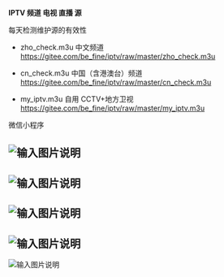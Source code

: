 
**IPTV 频道 电视 直播 源**


每天检测维护源的有效性



- zho_check.m3u    中文频道
https://gitee.com/be_fine/iptv/raw/master/zho_check.m3u

- cn_check.m3u     中国（含港澳台）频道
https://gitee.com/be_fine/iptv/raw/master/cn_check.m3u

- my_iptv.m3u      自用 CCTV+地方卫视
https://gitee.com/be_fine/iptv/raw/master/my_iptv.m3u

微信小程序


![输入图片说明](https://images.gitee.com/uploads/images/2021/0728/211931_bb7bc242_1280996.jpeg "gh_46c49e1c96fb_430.jpg")
----------
![输入图片说明](https://images.gitee.com/uploads/images/2021/0728/211840_0bfe367b_1280996.jpeg "微信图片_20210728211718.jpg")
----------
![输入图片说明](https://images.gitee.com/uploads/images/2021/0728/211852_20920e9e_1280996.png "微信图片_20210728211723.png")
----------
![输入图片说明](https://images.gitee.com/uploads/images/2021/0728/211904_2b1fc8e0_1280996.jpeg "微信图片_20210728211728.jpg")
----------
![输入图片说明](https://images.gitee.com/uploads/images/2021/0728/211914_ecda1104_1280996.jpeg "微信图片_20210728211731.jpg")









